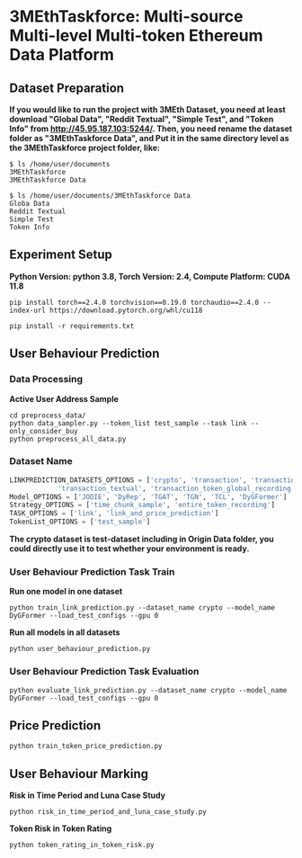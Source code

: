 # 3MEthTaskforce: Multi-source Multi-level Multi-token Ethereum Data Platform

## Dataset Preparation

**If you would like to run the project with 3MEth Dataset, you need at least download "Global Data", "Reddit Textual", "Simple Test", and "Token Info" from http://45.95.187.103:5244/. Then, you need rename the dataset folder as "3MEthTaskforce Data", and Put it in the same directory level as the 3MEthTaskforce project folder, like:**

```{bash}
$ ls /home/user/documents
3MEthTaskforce
3MEthTaskforce Data
```

```{bash}
$ ls /home/user/documents/3MEthTaskforce Data
Globa Data
Reddit Textual
Simple Test
Token Info
```


## Experiment Setup

**Python Version: python 3.8, Torch Version: 2.4, Compute Platform: CUDA 11.8**

```{bash}
pip install torch==2.4.0 torchvision==0.19.0 torchaudio==2.4.0 --index-url https://download.pytorch.org/whl/cu118
```

```{bash}
pip install -r requirements.txt
```

## User Behaviour Prediction

### Data Processing 

**Active User Address Sample**
```{bash}
cd preprocess_data/
python data_sampler.py --token_list test_sample --task link --only_consider_buy
python preprocess_all_data.py
```

### Dataset Name

```python 
LINKPREDICTION_DATASETS_OPTIONS = ['crypto', 'transaction', 'transaction_token_recording', 'transaction_global', 
            'transaction_textual', 'transaction_token_global_recording', 'transaction_token_all']
Model_OPTIONS = ['JODIE', 'DyRep', 'TGAT', 'TGN', 'TCL', 'DyGFormer']
Strategy_OPTIONS = ['time_chunk_sample', 'entire_token_recording']
TASK_OPTIONS = ['link', 'link_and_price_prediction']
TokenList_OPTIONS = ['test_sample']
```

**The crypto dataset is test-dataset including in Origin Data folder, you could directly use it to test whether your environment is ready.**

### User Behaviour Prediction Task Train

**Run one model in one dataset**
```{bash}
python train_link_prediction.py --dataset_name crypto --model_name DyGFormer --load_test_configs --gpu 0
```

**Run all models in all datasets**
```{bash}
python user_behaviour_prediction.py
```

### User Behaviour Prediction Task Evaluation

```{bash}
python evaluate_link_prediction.py --dataset_name crypto --model_name DyGFormer --load_test_configs --gpu 0
```

## Price Prediction

```{bash}
python train_token_price_prediction.py
```

## User Behaviour Marking 

**Risk in Time Period and Luna Case Study**
```{bash}
python risk_in_time_period_and_luna_case_study.py
```

**Token Risk in Token Rating**
```{bash}
python token_rating_in_token_risk.py
```

